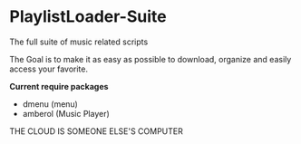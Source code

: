# PlaylistLoader-Suite
The full suite of music related scripts

The Goal is to make it as easy as possible to download, organize and easily access your favorite. 

**Current require packages** 
- dmenu (menu)
- amberol (Music Player) 

THE CLOUD IS SOMEONE ELSE'S COMPUTER
